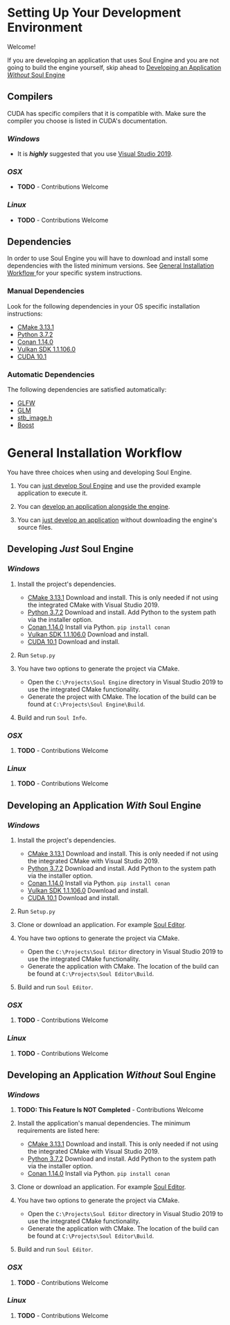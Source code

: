 # Setting Up Your Development Environment

Welcome!

If you are developing an application that uses Soul Engine and you are not going to build the engine yourself, skip ahead to [Developing an Application *Without* Soul Engine](#developing-an-application-without-soul-engine)

## Compilers

CUDA has specific compilers that it is compatible with. Make sure the compiler you choose is listed in CUDA's documentation.

### *Windows*

- It is ***highly*** suggested that you use [Visual Studio 2019](https://visualstudio.microsoft.com/downloads/).

### *OSX*

- **TODO** - Contributions Welcome

### *Linux*

- **TODO** - Contributions Welcome

## Dependencies
In order to use Soul Engine you will have to download and install some dependencies with the listed minimum versions.  See [General Installation Workflow ](#general-installation-Workflow) for your specific system instructions.

### Manual Dependencies
Look for the following dependencies in your OS specific installation instructions:

* [CMake 3.13.1](https://cmake.org/download/)
* [Python 3.7.2](https://www.python.org/downloads/release/python-372/)
* [Conan 1.14.0](https://conan.io/downloads.html)
* [Vulkan SDK 1.1.106.0](https://vulkan.lunarg.com/sdk/home)
* [CUDA 10.1](https://developer.nvidia.com/cuda-downloads)

### Automatic Dependencies
The following dependencies are satisfied automatically:

* [GLFW](https://github.com/glfw/glfw)
* [GLM](https://github.com/g-truc/glm)
* [stb_image.h](https://github.com/nothings/stb)
* [Boost](https://www.boost.org/)


# General Installation Workflow 

You have three choices when using and developing Soul Engine.

1. You can [just develop Soul Engine](#developing-just-soul-engine) and use the provided example application to execute it. 

1. You can [develop an application alongside the engine](#developing-an-application-with-soul-engine).

1. You can [just develop an application](#developing-an-application-without-soul-engine) without downloading the engine's source files.

## Developing *Just* Soul Engine 


### *Windows*

1.  Install the project's dependencies.
    * [CMake 3.13.1](https://cmake.org/download/) Download and install. This is only needed if not using the integrated CMake with Visual Studio 2019.
    * [Python 3.7.2](https://www.python.org/downloads/release/python-372/) Download and install. Add Python to the system path via the installer option.
    * [Conan 1.14.0](https://conan.io/downloads.html) Install via Python. `pip install conan`
    * [Vulkan SDK 1.1.106.0](https://vulkan.lunarg.com/sdk/home) Download and install.
    * [CUDA 10.1](https://developer.nvidia.com/cuda-downloads) Download and install.

1. Run `Setup.py`

1. You have two options to generate the project via CMake.
    * Open the `C:\Projects\Soul Engine` directory in Visual Studio 2019 to use the integrated CMake functionality. 
    * Generate the project with CMake. The location of the build can be found at `C:\Projects\Soul Engine\Build`.

1. Build and run `Soul Info`.

### *OSX*

1. **TODO** - Contributions Welcome


### *Linux*

1. **TODO** - Contributions Welcome

## Developing an Application *With* Soul Engine

### *Windows*


1.  Install the project's dependencies.
    * [CMake 3.13.1](https://cmake.org/download/) Download and install. This is only needed if not using the integrated CMake with Visual Studio 2019.
    * [Python 3.7.2](https://www.python.org/downloads/release/python-372/) Download and install. Add Python to the system path via the installer option.
    * [Conan 1.14.0](https://conan.io/downloads.html) Install via Python. `pip install conan`
    * [Vulkan SDK 1.1.106.0](https://vulkan.lunarg.com/sdk/home) Download and install.
    * [CUDA 10.1](https://developer.nvidia.com/cuda-downloads) Download and install.

1. Run `Setup.py`

1. Clone or download an application. For example [Soul Editor](https://github.com/Synodic-Software/Soul-Editor).

1. You have two options to generate the project via CMake.
    * Open the `C:\Projects\Soul Editor` directory in Visual Studio 2019 to use the integrated CMake functionality. 
    * Generate the application with CMake. The location of the build can be found at `C:\Projects\Soul Editor\Build`.

1. Build and run `Soul Editor`.

### *OSX*

1. **TODO** - Contributions Welcome


### *Linux*

1. **TODO** - Contributions Welcome


## Developing an Application *Without* Soul Engine

### *Windows*

1. **TODO: This Feature Is NOT Completed** - Contributions Welcome

1.  Install the application's manual dependencies. The minimum requirements are listed here:
    * [CMake 3.13.1](https://cmake.org/download/) Download and install. This is only needed if not using the integrated CMake with Visual Studio 2019.
    * [Python 3.7.2](https://www.python.org/downloads/release/python-372/) Download and install. Add Python to the system path via the installer option.
    * [Conan 1.14.0](https://conan.io/downloads.html) Install via Python. `pip install conan`

1. Clone or download an application. For example [Soul Editor](https://github.com/Synodic-Software/Soul-Editor).

1. You have two options to generate the project via CMake.
    * Open the `C:\Projects\Soul Editor` directory in Visual Studio 2019 to use the integrated CMake functionality. 
    * Generate the application with CMake. The location of the build can be found at `C:\Projects\Soul Editor\Build`.

1. Build and run `Soul Editor`.

### *OSX*

1. **TODO** - Contributions Welcome


### *Linux*

1. **TODO** - Contributions Welcome